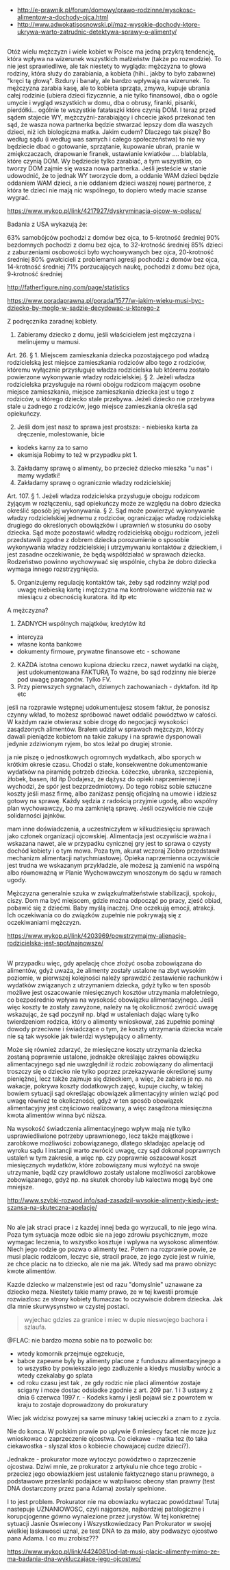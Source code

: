 - http://e-prawnik.pl/forum/domowy/prawo-rodzinne/wysokosc-alimentow-a-dochody-ojca.html
- http://www.adwokatjsosnowski.pl/maz-wysokie-dochody-ktore-ukrywa-warto-zatrudnic-detektywa-sprawy-o-alimenty/

##

Otóż wielu mężczyzn i wiele kobiet w Polsce ma jedną przykrą tendencję, która wpływa na wizerunek wszystkich małżeństw (także po rozwodzie). To nie jest sprawiedliwe, ale tak niestety to wygląda: mężczyzna to głowa rodziny, która służy do zarabiania, a kobieta (hihi.. jakby to było zabawne) "kręci tą głową". Bzdury i banały, ale bardzo wpływają na wizerunek. To mężczyzna zarabia kasę, ale to kobieta sprząta, zmywa, kupuje ubrania całej rodzinie (ubiera dzieci fizycznnie, a nie tylko finansowo), dba o ogóle umycie i wygląd wszystkich w domu, dba o obrusy, firanki, pisanki, pierdółki... ogólnie te wszystkie fatałaszki które czynią DOM.
I teraz przed sądem stajecie WY, mężczyźni-zarabiający i chcecie jakoś przekonać ten sąd, że wasza nowa partnerka będzie stwarzać lepszy dom dla waszych dzieci, niż ich biologiczna matka. Jakim cudem?
Dlaczego tak piszę? Bo według sądu (i według was samych i całego społeczeństwa) to nie wy będziecie dbać o gotowanie, sprzątanie, kupowanie ubrań, pranie w zmiękczaczach, drapowanie firanek, ustawianie kwiatków .... blablabla, które czynią DOM. Wy będziecie tylko zarabiać, a tym wszystkim, co tworzy DOM zajmie się wasza nowa partnerka. Jeśli jesteście w stanie udowodnić, że to jednak WY tworzycie dom, a oddanie WAM dzieci będzie oddaniem WAM dzieci, a nie oddaniem dzieci waszej nowej partnerce, z która te dzieci nie mają nic wspólnego, to dopiero wtedy macie szanse wygrać.

https://www.wykop.pl/link/4217927/dyskryminacja-ojcow-w-polsce/

Badania z USA wykazują że: 

63% samobójców pochodzi z domów bez ojca, to 5-krotność średniej
90% bezdomnych pochodzi z domu bez ojca, to 32-krotność średniej
85% dzieci z zaburzeniami osobowości było wychowywanych bez ojca, 20-krotność średniej
80% gwałcicieli z problemami agresji pochodzi z domów bez ojca, 14-krotność średniej 
71% porzucających naukę, pochodzi z domu bez ojca, 9-krotność średniej

http://fatherfigure.ning.com/page/statistics

https://www.poradaprawna.pl/porada/1577/w-jakim-wieku-musi-byc-dziecko-by-moglo-w-sadzie-decydowac-u-ktorego-z

Z podręcznika zaradnej kobiety.
1. Zabieramy dziecko z domu, jeśli właścicielem jest mężczyzna i melinujemy u mamusi.

Art. 26. § 1. Miejscem zamieszkania dziecka pozostającego pod władzą rodzicielską jest miejsce zamieszkania rodziców albo tego z rodziców, któremu wyłącznie przysługuje władza rodzicielska lub któremu zostało powierzone wykonywanie władzy rodzicielskiej.
§ 2. Jeżeli władza rodzicielska przysługuje na równi obojgu rodzicom mającym osobne miejsce zamieszkania, miejsce zamieszkania dziecka jest u tego z rodziców, u którego dziecko stale przebywa. Jeżeli dziecko nie przebywa stale u żadnego z rodziców, jego miejsce zamieszkania określa sąd opiekuńczy.

2. Jeśli dom jest nasz to sprawa jest prostsza: - niebieska karta za dręczenie, molestowanie, bicie
- kodeks karny za to samo
- eksmisja
Robimy to też w przypadku pkt 1.
3. Zakładamy sprawę o alimenty, bo przecież dziecko mieszka "u nas" i mamy wydatki!
4. Zakładamy sprawę o ogranicznie władzy rodzicielskiej

Art. 107. § 1. Jeżeli władza rodzicielska przysługuje obojgu rodzicom żyjącym w rozłączeniu, sąd opiekuńczy może ze względu na dobro dziecka określić sposób jej wykonywania. 
§ 2. Sąd może powierzyć wykonywanie władzy rodzicielskiej jednemu z rodziców, ograniczając władzę rodzicielską drugiego do określonych obowiązków i uprawnień w stosunku do osoby dziecka. Sąd może pozostawić władzę rodzicielską obojgu rodzicom, jeżeli przedstawili zgodne z dobrem dziecka porozumienie o sposobie wykonywania władzy rodzicielskiej i utrzymywaniu kontaktów z dzieckiem, i jest zasadne oczekiwanie, że będą współdziałać w sprawach dziecka. Rodzeństwo powinno wychowywać się wspólnie, chyba że dobro dziecka wymaga innego rozstrzygnięcia.

5. Organizujemy regulację kontaktów tak, żeby sąd rodzinny wziął pod uwagę niebieską kartę i mężczyzna ma kontrolowane widzenia raz w miesiącu z obecnością kuratora. itd itp etc


A mężczyzna?
1. ŻADNYCH wspólnych majątków, kredytów itd
- intercyza
- własne konta bankowe
- dokumenty firmowe, prywatne finansowe etc - schowane
2. KAŻDA istotna cenowo kupiona dziecku rzecz, nawet wydatki na ciążę, jest udokumentowana FAKTURĄ
To ważne, bo sąd rodzinny nie bierze pod uwagę paragonów. Tylko FV.
3. Przy pierwszych sygnałach, dziwnych zachowaniach - dyktafon.
itd itp etc

jeśli na rozprawie wstępnej udokumentujesz stosem faktur, że ponosisz czynny wkład, to możesz spróbować nawet oddalić powództwo w całości. W każdym razie otwierasz sobie drogę do negocjacji wysokości zasądzonych alimentów.
Brałem udział w sprawach mężczyzn, którzy dawali pieniądze kobietom na takie zakupy i na sprawie dysponowali jedynie zdziwionym ryjem, bo stos leżał po drugiej stronie.


ja nie piszę o jednostkowych ogromnych wydatkach, albo sporych w krótkim okresie czasu.
Chodzi o stałe, konsekwentne dokumentowanie wydatków na piramidę potrzeb dziecka. 
Łóżeczko, ubranka, szczepienia, żłobek, basen, itd itp 
Dodajesz, że dążysz do opieki naprzemiennej i wychodzi, że spór jest bezprzedmiotowy. Do tego robisz sobie sztuczne koszty jeśli masz firmę, albo zaniżasz pensję oficjalną na umowie i idziesz gotowy na sprawę.
Każdy sędzia z radością przyjmie ugodę, albo wspólny plan wychowawczy, bo ma zamkniętą sprawę. Jeśli oczywiście nie czuje solidarności jajnków.


mam inne doświadczenia, a uczestniczyłem w kilkudziesięciu sprawach jako członek organizacji ojcowskiej.
Alimentacja jest oczywiście ważna i wskazana nawet, ale w przypadku cynicznej gry jest to sprawa o czysty dochód kobiety i o tym mowa. Poza tym, akurat wczoraj Ziobro przedstawił mechanizm alimentacji natychmiastowej.
Opieka naprzemienna oczywiście jest trudna we wskazanym przykładzie, ale możesz ją zamienić na wspólną albo równoważną w Planie Wychowawczym wnoszonym do sądu w ramach ugody.


Mężczyzna generalnie szuka w związku/małżeństwie stabilizacji, spokoju, ciszy. Dom ma być miejscem, gdzie można odpocząć po pracy, zjeść obiad, pobawić się z dziećmi. Baby myślą inaczej. One oczekują emocji, atrakcji. Ich oczekiwania co do związków zupełnie nie pokrywają się z oczekiwaniami mężczyzn.

https://www.wykop.pl/link/4203969/powstrzymajmy-alienacje-rodzicielska-jest-spot/najnowsze/

##

W przypadku więc, gdy apelację chce złożyć osoba zobowiązana do alimentów, gdyż uważa, że alimenty zostały ustalone na zbyt wysokim poziomie, w pierwszej kolejności należy sprawdzić zestawienie rachunków i wydatków związanych z utrzymaniem dziecka, gdyż tylko w ten sposób możliwe jest oszacowanie miesięcznych kosztów utrzymania małoletniego, co bezpośrednio wpływa na wysokość obowiązku alimentacyjnego. Jeśli więc koszty te zostały zawyżone, należy na tę okoliczność zwrócić uwagę wskazując, że sąd poczynił np. błąd w ustaleniach dając wiarę tylko twierdzeniom rodzica, który o alimenty wnioskował, zaś zupełnie pominął dowody przeciwne i świadczące o tym, że koszty utrzymania dziecka wcale nie są tak wysokie jak twierdzi występujący o alimenty.

Może się również zdarzyć, że miesięczne koszty utrzymania dziecka zostaną poprawnie ustalone, jednakże określając zakres obowiązku alimentacyjnego sąd nie uwzględnił iż rodzic zobowiązany do alimentacji troszczy się o dziecko nie tylko poprzez przekazywanie określonej sumy pieniężnej, lecz także zajmuje się dzieckiem, a więc, że zabiera je np. na wakacje, pokrywa koszty dodatkowych zajęć, kupuje ciuchy, w takiej bowiem sytuacji sąd określając obowiązek alimentacyjny winien wziąć pod uwagę również te okoliczności, gdyż w ten sposób obowiązek alimentacyjny jest częściowo realizowany, a więc zasądzona miesięczna kwota alimentów winna być niższa.

Na wysokość świadczenia alimentacyjnego wpływ mają nie tylko usprawiedliwione potrzeby uprawnionego, lecz także majątkowe i zarobkowe możliwości zobowiązanego, dlatego składając apelację od wyroku sądu I instancji warto zwrócić uwagę, czy sąd dokonał poprawnych ustaleń w tym zakresie, a więc np. czy poprawnie oszacował koszt miesięcznych wydatków, które zobowiązany musi wyłożyć na swoje utrzymanie, bądź czy prawidłowo zostały ustalone możliwości zarobkowe zobowiązanego, gdyż np. na skutek choroby lub kalectwa mogą być one mniejsze.

http://www.szybki-rozwod.info/sad-zasadzil-wysokie-alimenty-kiedy-jest-szansa-na-skuteczna-apelacje/

##

No ale jak straci prace i z kazdej innej beda go wyrzucali, to nie jego wina. Poza tym sytuacja moze odbic sie na jego zdrowiu psychicznym, moze wymagac leczenia, to wszystko kosztuje i wplywa na wysokosc alimentów. Niech jego rodzie go pozwa o alimenty tez. Potem na rozprawie powie, ze musi placic rodzicom, leczyc sie, stracil prace, ze jego zycie jest w ruinie, ze chce placic na to dziecko, ale nie ma jak. Wtedy sad ma prawo obnizyc kwote alimentów.

Kazde dziecko w malzenstwie jest od razu "domyslnie" uznawane za dziecko meza. Niestety takie mamy prawo, ze w tej kwestii promuje rozwiazlosc ze strony kobiety tlumaczac to oczywiscie dobrem dziecka. Jak dla mnie skurwysynstwo w czystej postaci.


>wyjechac gdzies za granice i miec w dupie nieswojego bachora i szlaufa.

@FLAC: nie bardzo mozna sobie na to pozwolic bo: 
- wtedy komornik przejmuje egzekucje,
- babce zapewne byly by alimenty placone z funduszu alimentacyjnego a to wszystko by powiekszalo jego zadluzenie a kiedys musialby wrócic a wtedy czekalaby go splata
- od roku czasu jest tak , ze gdy rodzic nie placi alimentów zostaje scigany i moze dostac odsiadke zgodnie z art. 209 par. 1 i 3 ustawy z dnia 6 czerwca 1997 r. - Kodeks karny i jesli pojawi sie z powrotem w kraju to zostaje doprowadzony do prokuratury

Wiec jak widzisz powyzej sa same minusy takiej ucieczki a znam to z zycia.


Nie do konca. W polskim prawie po uplywie 6 miesiecy facet nie moze juz wnioskowac o zaprzeczenie ojcostwa. Co ciekawe - matka tez (to taka ciekawostka - slyszal ktos o kobiecie chowajacej cudze dzieci?).

Jednakze - prokurator moze wytoczyc powództwo o zaprzeczenie ojcostwa. Dziwi mnie, ze prokurator z artykulu nie chce tego zrobic - przeciez jego obowiazkiem jest ustalenie faktycznego stanu prawnego, a podstawowe przeslanki podajace w watpliwosc obecny stan prawny (test DNA dostarczony przez pana Adama) zostaly spelnione.

I to jest problem. Prokurator nie ma obowiazku wytaczac powództwa! Tutaj nastepuje UZNANIOWOSC, czyli najgorsze, najbardziej patologiczne i korupcjogenne gówno wynalezione przez jurystów. W tej konkretnej sytuacji Jasnie Oswiecony i Wszystkowiedzacy Pan Prokurator w swojej wielkiej laskawosci uznal, ze test DNA to za malo, aby podwazyc ojcostwo pana Adama. I co mu zrobisz???

https://www.wykop.pl/link/4424081/od-lat-musi-placic-alimenty-mimo-ze-ma-badania-dna-wykluczajace-jego-ojcostwo/
